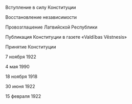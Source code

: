 

Вступление в силу Конституции

Восстановление независимости

Провозглашение Латвийской Республики

Публикация Конституции в газете «Valdības Vēstnesis»

Принятие Конституции


7 ноября 1922

4 мая 1990

18 ноября 1918

30 июня 1922

15 февраля 1922

